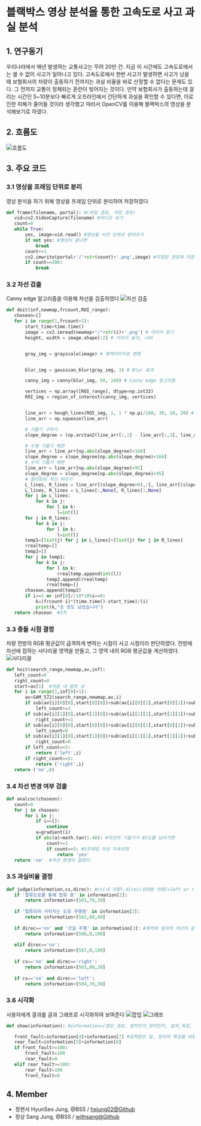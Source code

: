 # 블랙박스 영상 분석을 통한 고속도로 사고 과실 분석

## 1. 연구동기
우리나라에서 매년 발생하는 교통사고는 무려 20만 건. 지금 이 시간에도 고속도로에서는 셀 수 없이 사고가 일어나고 있다. 고속도로에서 한번 사고가 발생하면 사고가 났을 때 보험회사의 차량이 출동하기 전까지는 과실 비율을 바로 산정할 수 없다는 문제도 있다. 그 전까지 교통이 정체되는 혼란이 빚어지는 것이다. 만약 보험회사가 출동하는데 걸리는 시간인 5~10분보다 빠르게 오프라인에서 간단하게 과실을 확인할 수 있다면, 이로 인한 피해가 줄어들 것이라 생각했고 따라서 OpenCV를 이용해 블랙박스의 영상을 분석해보기로 하였다.

## 2. 흐름도
 ![흐름도](/flow_chart.png)
 
## 3. 주요 코드
### 3.1 영상을 프레임 단위로 분리
 영상 분석을 하기 위해 영상을 프레임 단위로 분리하여 저장하였다
 ```python
 def frame(filename, portal): #(파일 경로, 저장 경로)
    vid=cv2.VideoCapture(filename) #비디오 보기
    count=0
    while True:
        yes, image=vid.read() #영상을 사진 단위로 받아오기
        if not yes: #영상이 끝나면
            break
        count+=1
        cv2.imwrite(portal+'/'+str(count)+'.png',image) #지정된 경로에 저장
        if count==200:
            break
  ```
### 3.2 차선 검출
 Canny edge 알고리즘을 이용해 차선을 검출하였다
 ![차선 검출](/img/chaseon.png)
 ```python
 def doit(inf,newmap,frcount,ROI_range):
    chaseon=[]
    for i in range(1,frcount+1):
        start_time=time.time()
        image = cv2.imread(newmap+"/"+str(i)+'.png') # 이미지 읽기
        height, width = image.shape[:2] # 이미지 높이, 너비


        gray_img = grayscale(image) # 흑백이미지로 변환


        blur_img = gaussian_blur(gray_img, 3) # Blur 효과

        canny_img = canny(blur_img, 50, 160) # Canny edge 알고리즘

        vertices = np.array([ROI_range], dtype=np.int32)
        ROI_img = region_of_interest(canny_img, vertices)


        line_arr = hough_lines(ROI_img, 1, 1 * np.pi/180, 30, 10, 20) # 허프 변환   #[x1, y1, x2, y2]
        line_arr = np.squeeze(line_arr)

        # 기울기 구하기
        slope_degree = (np.arctan2(line_arr[:,1] - line_arr[:,3], line_arr[:,0] - line_arr[:,2]) * 180) / np.pi

        # 수평 기울기 제한
        line_arr = line_arr[np.abs(slope_degree)<160]
        slope_degree = slope_degree[np.abs(slope_degree)<160]
        # 수직 기울기 제한
        line_arr = line_arr[np.abs(slope_degree)>95]
        slope_degree = slope_degree[np.abs(slope_degree)>95]
        # 필터링된 직선 버리기
        L_lines, R_lines = line_arr[(slope_degree>0),:], line_arr[(slope_degree<0),:]
        L_lines, R_lines = L_lines[:,None], R_lines[:,None]
        for j in L_lines:
            for k in j:
                for l in k:
                    l=int(l)
        for j in R_lines:
            for k in j:
                for l in k:
                    l=int(l)
        temp1=[list(j) for j in L_lines]+[list(j) for j in R_lines]
        rrealtemp=[]
        temp2=[]
        for j in temp1:
            for k in j:
                for l in k:
                    rrealtemp.append(int(l))
                temp2.append(rrealtemp)
                rrealtemp=[]
        chaseon.append(temp2)
        if i==1 or inf[0]//10*10%i==0:
            k=(frcount-i)*(time.time()-start_time)/(i)
            print(k,"초 정도 남았습니다")
    return chaseon  #3차
 ```

### 3.3 충돌 시점 결정
 차량 전방의 RGB 평균값이 급격하게 변하는 시점이 사고 시점이라 판단하였다. 전방에 차선에 접하는 사다리꼴 영역을 만들고, 그 영역 내의 RGB 평균값을 계산하였다.
 ![사다리꼴](/img/timing.png)
 ```python
 def hoit(search_range,newmap,av,inf):
    left_count=0
    right_count=0
    start=av[1]  #처음 내 앞의 상
    for i in range(1,inf[0]+1):
        av=SAM_572(search_range,newmap,av,i)
        if sub(av[i][0][0],start[0][0])+sub(av[i][0][1],start[0][1])+sub(av[i][0][2],start[0][2])>=40: #BGR 값의 변화
            left_count+=1 
        if sub(av[i][1][0],start[1][0])+sub(av[i][1][1],start[1][1])+sub(av[i][1][2],start[1][2])>=40: #BGR값의 변화
            right_count+=1
        if sub(av[i][0][0],start[0][0])+sub(av[i][0][1],start[0][1])+sub(av[i][0][2],start[0][2])<40 and left_count!=0:
            left_count=0
        if sub(av[i][1][0],start[1][0])+sub(av[i][1][1],start[1][1])+sub(av[i][1][2],start[1][2])<40 and right_count!=0:
            right_count=0
        if left_count==5:
            return ('left',i)
        if right_count==5:
            return ('right',i)
    return ('no',0)
 ```
### 3.4 차선 변경 여부 검출
 ```python
 def analcoc(chaseon):
    count=0
    for j in chaseon:
        for i in j:
            if i==[]:
                continue
            a=gradient(i)
            if abs(a)>math.tan(1.48): #차선의 기울기가 85도를 넘어가면
                count+=1
                if count==5: #5프레임 이상 지속되면
                    return 'yes'
    return 'no'  #차선 변경이 없었다
 ```

### 3.5 과실비율 결정
 ```python
 def judge(information,cs,direc): #cs(내 차량),direc(상대방 차량)=left or right or no
    if '합류도로를 통해 합류 중' in information[2]:
        return information+[501,70,30]
    
    if '합류되어 사라지는 도로 주행중' in information[2]:
        return information+[502,60,40]
    
    if direc=='no' and '갓길 주행' in information[3]: #뒷차와 앞차의 차선이 같았고 갓길을 주행한 경우
        return information+[506,0,100]
    
    elif direc=='no':
        return information+[507,0,100]
    
    if cs=='no' and direc=='right':
        return information+[503,80,20]
    
    if cs=='no' and direc=='left':
        return information+[504,70,30]
 ```

### 3.6 시각화
 사용자에게 결과를 글과 그래프로 시각화하여 보여준다
 ![팝업](/img/show1.png) 
 ![그래프](/img/show2.png)
 ```python
 def show(information): #information=[영상_경로, 앞차인지_뒷차인지, 앞차_특징, 뒷차_특징, 앞차_추가_과중, 뒷차_추가_과중, 사건유형번호, 앞차_과실비율, 뒷차_과실비율]

    front_fault=information[4]+information[7] #입력받은 앞, 뒷차의 특징을 바탕으로 최종 과실 비율 계산
    rear_fault=information[5]+information[8]
    if front_fault>=100:
        front_fault=100
        rear_fault=0
    elif rear_fault>=100:
        rear_fault=100
        front_fault=0
 ```
 
 
## 4. Member
 - 정현서 HyunSeo Jung, @BSS / [hsjung02@Github](http://github.com/hsjung02)
 - 정상 Sang Jung, @BSS / [withsang@Github](http://github.com/withsang)
